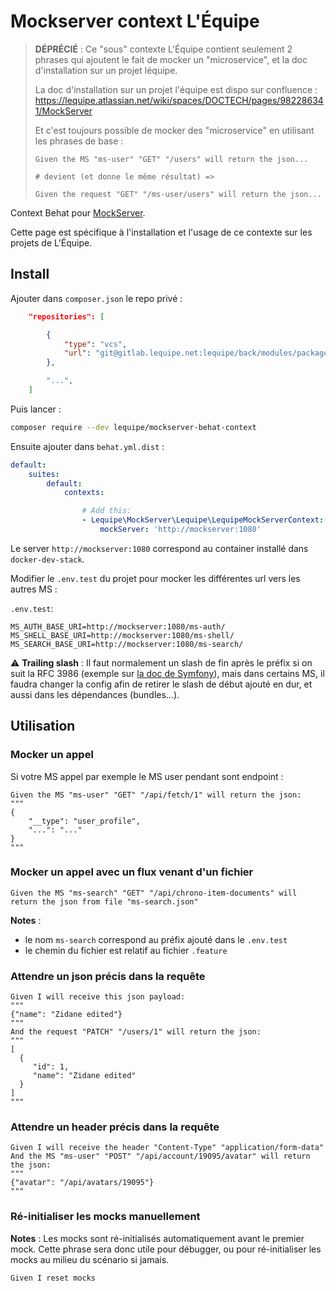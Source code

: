 # Mockserver context L'Équipe

> **DÉPRÉCIÉ** : Ce "sous" contexte L'Équipe contient seulement 2 phrases qui ajoutent
> le fait de mocker un "microservice", et la doc d'installation sur un projet léquipe.
>
> La doc d'installation sur un projet l'équipe est dispo sur confluence : <https://lequipe.atlassian.net/wiki/spaces/DOCTECH/pages/982286341/MockServer>
>
> Et c'est toujours possible de mocker des "microservice" en utilisant les phrases de base :
>
> ``` cucumber
> Given the MS "ms-user" "GET" "/users" will return the json...
>
> # devient (et donne le même résultat) =>
>
> Given the request "GET" "/ms-user/users" will return the json...
> ```

Context Behat pour [MockServer](https://www.mock-server.com/).

Cette page est spécifique à l'installation et l'usage
de ce contexte sur les projets de L'Équipe.

## Install

Ajouter dans `composer.json` le repo privé :

``` json
    "repositories": [

        {
            "type": "vcs",
            "url": "git@gitlab.lequipe.net:lequipe/back/modules/packages/mockserver-behat-context.git"
        },

        "...",
    ]
```

Puis lancer :

``` bash
composer require --dev lequipe/mockserver-behat-context
```

Ensuite ajouter dans `behat.yml.dist` :

``` yml
default:
    suites:
        default:
            contexts:

                # Add this:
                - Lequipe\MockServer\Lequipe\LequipeMockServerContext:
                    mockServer: 'http://mockserver:1080'
```

Le server `http://mockserver:1080` correspond au container installé dans `docker-dev-stack`.

Modifier le `.env.test` du projet pour mocker les différentes url vers les autres MS :

`.env.test`:

```
MS_AUTH_BASE_URI=http://mockserver:1080/ms-auth/
MS_SHELL_BASE_URI=http://mockserver:1080/ms-shell/
MS_SEARCH_BASE_URI=http://mockserver:1080/ms-search/
```

:warning: **Trailing slash** : Il faut normalement un slash de fin après le préfix si on suit la RFC 3986 (exemple sur [la doc de Symfony](https://symfony.com/doc/current/reference/configuration/framework.html#base-uri)), mais dans certains MS, il faudra changer la config afin de retirer le slash de début ajouté en dur, et aussi dans les dépendances (bundles...).

## Utilisation

### Mocker un appel

Si votre MS appel par exemple le MS user pendant sont endpoint :

```
Given the MS "ms-user" "GET" "/api/fetch/1" will return the json:
"""
{
    "__type": "user_profile",
    "...": "..."
}
"""
```

### Mocker un appel avec un flux venant d'un fichier

```
Given the MS "ms-search" "GET" "/api/chrono-item-documents" will return the json from file "ms-search.json"
```

**Notes** :
- le nom `ms-search` correspond au préfix ajouté dans le `.env.test`
- le chemin du fichier est relatif au fichier `.feature`

### Attendre un json précis dans la requête

```
Given I will receive this json payload:
"""
{"name": "Zidane edited"}
"""
And the request "PATCH" "/users/1" will return the json:
"""
[
  {
     "id": 1,
     "name": "Zidane edited"
  }
]
"""
```

### Attendre un header précis dans la requête

```
Given I will receive the header "Content-Type" "application/form-data"
And the MS "ms-user" "POST" "/api/account/19095/avatar" will return the json:
"""
{"avatar": "/api/avatars/19095"}
"""
```

### Ré-initialiser les mocks manuellement

**Notes** :
Les mocks sont ré-initialisés automatiquement avant le premier mock.
Cette phrase sera donc utile pour débugger, ou pour ré-initialiser les mocks au milieu du scénario si jamais.

```
Given I reset mocks
```
